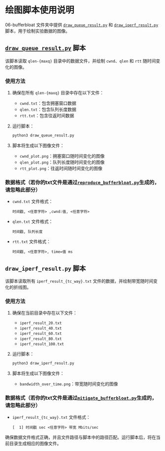 # 绘图脚本使用说明

06-bufferbloat 文件夹中提供 [`draw_queue_result.py`](06-bufferbloat/draw_queue_result.py) 和 [`draw_iperf_result.py`](06-bufferbloat/draw_iperf_result.py) 脚本，用于绘制实验数据的图像。

## [`draw_queue_result.py`](06-bufferbloat/draw_queue_result.py) 脚本

该脚本读取 `qlen-{maxq}` 目录中的数据文件，并绘制 `cwnd`、`qlen` 和 `rtt` 随时间变化的图像。

### 使用方法

1. 确保在所有 `qlen-{maxq}` 目录中存在以下文件：
   - `cwnd.txt`：包含拥塞窗口数据
   - `qlen.txt`：包含队列长度数据
   - `rtt.txt`：包含往返时间数据

2. 运行脚本：

   ```sh
   python3 draw_queue_result.py
   ```

3. 脚本将生成以下图像文件：
   - `cwnd_plot.png`：拥塞窗口随时间变化的图像
   - `qlen_plot.png`：队列长度随时间变化的图像
   - `rtt_plot.png`：往返时间随时间变化的图像

### 数据格式（若你的txt文件是通过[`reproduce_bufferbloat.py`](06-bufferbloat/reproduce_bufferbloat.py)生成的，请忽略此部分）

- `cwnd.txt` 文件格式：

  ```plaintext
  时间戳, <任意字符> ,cwnd:值, <任意字符>
  ```

- `qlen.txt` 文件格式：

  ```plaintext
  时间戳, 队列长度
  ```

- `rtt.txt` 文件格式：

  ```plaintext
  时间戳, <任意字符>, time=值 ms
  ```

## `draw_iperf_result.py` 脚本

该脚本读取所有 `iperf_result_{tc_way}.txt` 文件的数据，并绘制带宽随时间变化的折线图。

### 使用方法

1. 确保在当前目录中存在以下文件：
   - `iperf_result_20.txt`
   - `iperf_result_40.txt`
   - `iperf_result_60.txt`
   - `iperf_result_80.txt`
   - `iperf_result_100.txt`

2. 运行脚本：

   ```sh
   python3 draw_iperf_result.py
   ```

3. 脚本将生成以下图像文件：
   - `bandwidth_over_time.png`：带宽随时间变化的图像

### 数据格式（若你的txt文件是通过[`mitigate_bufferbloat.py`](06-bufferbloat/mitigate_bufferbloat.py)生成的，请忽略此部分）

- `iperf_result_{tc_way}.txt` 文件格式：

  ```plaintext
  [  1] 时间戳 sec <任意字符> 带宽 Mbits/sec
  ```

确保数据文件格式正确，并且文件路径与脚本中的路径匹配。运行脚本后，将在当前目录生成相应的图像文件。
